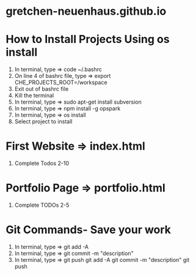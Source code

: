 # gretchen-neuenhaus.github.io

# How to Install Projects Using os install
1) In terminal, type => code ~/.bashrc
2) On line 4 of bashrc file, type => export CHE_PROJECTS_ROOT=/workspace
3) Exit out of bashrc file
4) Kill the terminal
5) In terminal, type => sudo apt-get install subversion
6) In terminal, type => npm install -g opspark
7) In terminal, type => os install
8) Select project to install


# First Website => index.html
1) Complete Todos 2-10

# Portfolio Page => portfolio.html
1) Complete TODOs 2-5

# Git Commands- Save your work
1) In terminal, type => git add -A
2) In terminal, type => git commit -m "description"
3) In terminal, type => git push
git add -A
git commit -m "description"
git push

